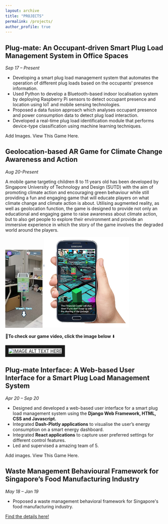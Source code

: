 ```yaml
---
layout: archive
title: "PROJECTS"
permalink: /projects/
author_profile: true
---
```


## Plug-mate: An Occupant-driven Smart Plug Load Management System in Office Spaces 
*Sep 17 – Present*
* Developing a smart plug load management system that automates the operation of different plug
loads based on the occupants’ presence information.
* Used Python to develop a Bluetooth-based indoor localisation system by deploying Raspberry Pi
sensors to detect occupant presence and location using IoT and mobile sensing technologies.
* Proposed a data fusion approach which analyses occupant presence and power consumption data
to detect plug load interaction.
* Developed a real-time plug load identification module that performs device-type classification
using machine learning techniques.

Add Images. View This Game Here.

## Geolocation-based AR Game for Climate Change Awareness and Action 
*Aug 20-Present*

A mobile game targeting children 8 to 11 years old has been developed by Singapore University of
Technology and Design (SUTD) with the aim of promoting climate action and encouraging green behaviour
while still providing a fun and engaging game that will educate players on what climate change and
climate action is about. Utilising augmented reality, as well as geolocation function, the game is 
designed to provide not only an educational and engaging game to raise awareness about climate action, 
but to also get people to explore their environment and provide an immersive experience in which the story 
of the game involves the degraded world around the players.

![This is a alt text.](/images/game1.jpg "This is a sample image.") ![This is a alt text.](/images/game2.png "This is a sample image.")

:space_invader:**To check our game video, click the image below** :arrow_down:

<a href="http://www.youtube.com/watch?feature=player_embedded&v=d3bd8sSuG7E
" target="_blank"><img src="http://img.youtube.com/vi/d3bd8sSuG7E/0.jpg" 
alt="IMAGE ALT TEXT HERE" width="240" height="180" border="10" /></a>




## Plug-mate Interface: A Web-based User Interface for a Smart Plug Load Management System
*Apr 20 – Sep 20*
* Designed and developed a web-based user interface for a smart plug load management system
using the **Django Web Framework, HTML, CSS and Javascript.**
* Integrated **Dash-Plotly applications** to visualise the user’s energy consumption on a smart energy
dashboard.
* Integrated **React applications** to capture user preferred settings for different control features.
* Led and supervised a amazing team of 5.

Add images. View This Game Here.

## Waste Management Behavioural Framework for Singapore’s Food Manufacturing Industry
*May 18 – Jan 19* 
* Proposed a waste management behavioral framework for Singapore's food manufacturing industry. 

[Find the details here!](../files/CIRP_Published.pdf)